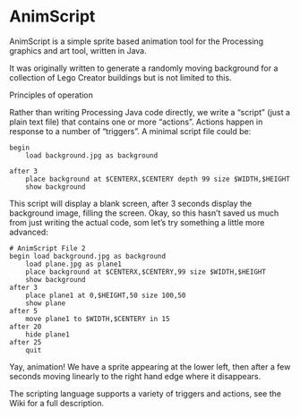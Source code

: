 # AnimScript

AnimScript is a simple sprite based animation tool for the Processing graphics and art tool, written in Java.

It was originally written to generate a randomly moving background for a collection of Lego Creator buildings but is not limited to this.

Principles of operation

Rather than writing Processing Java code directly, we write a “script” (just a plain text file) that contains one or more “actions”. Actions happen in response to a number of “triggers”. A minimal script file could be:

```# AnimScript File 1
begin 
    load background.jpg as background

after 3
    place background at $CENTERX,$CENTERY depth 99 size $WIDTH,$HEIGHT
    show background
```
This script will display a blank screen, after 3 seconds display the background image, filling the screen. Okay, so this hasn’t saved us much from just writing the actual code, som let’s try something a little more advanced:

```
# AnimScript File 2
begin load background.jpg as background
    load plane.jpg as plane1
    place background at $CENTERX,$CENTERY,99 size $WIDTH,$HEIGHT
    show background
after 3 
    place plane1 at 0,$HEIGHT,50 size 100,50
    show plane
after 5 
    move plane1 to $WIDTH,$CENTERY in 15 
after 20 
    hide plane1
after 25 
    quit
```

Yay, animation! We have a sprite appearing at the lower left, then after a few seconds moving linearly to the right hand edge where it disappears.

The scripting language supports a variety of triggers and actions, see the Wiki for a full description.
